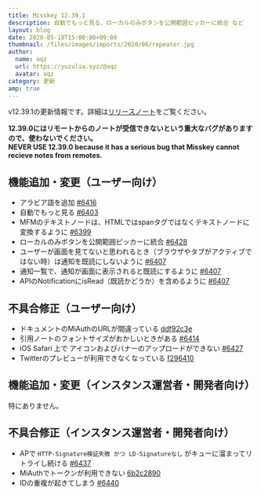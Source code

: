 ```yaml
---
title: Misskey 12.39.1
description: 自動でもっと見る、ローカルのみボタンを公開範囲ピッカーに統合 など
layout: blog
date: 2020-05-18T15:00:00+09:00
thumbnail: /files/images/imports/2020/06/repeater.jpg
author:
  name: aqz
  url: https://yuzulia.xyz/@aqz
  avatar: aqz
category: 更新
amp: true
---
```

v12.39.1の更新情報です。詳細は[リリースノート](https://github.com/syuilo/misskey/blob/develop/CHANGELOG.md#12380-2020517)をご覧ください。

**12.39.0にはリモートからのノートが受信できないという重大なバグがありますので、使わないでください。**  
**NEVER USE 12.39.0 because it has a serious bug that Misskey cannot recieve notes from remotes.**

## 機能追加・変更（ユーザー向け）
- アラビア語を追加 [#6416](https://github.com/syuilo/misskey/pull/6416)
- 自動でもっと見る [#6403](https://github.com/syuilo/misskey/pull/6403)
- MFMのテキストノードは、HTMLではspanタグではなくテキストノードに変換するように [#6399](https://github.com/syuilo/misskey/pull/6399)
- ローカルのみボタンを公開範囲ピッカーに統合 [#6428](https://github.com/syuilo/misskey/pull/6428)
- ユーザーが画面を見てないと思われるとき（ブラウザやタブがアクティブではない時）は通知を既読にしないように [#6407](https://github.com/syuilo/misskey/pull/6407)
- 通知一覧で、通知が画面に表示されると既読にするように [#6407](https://github.com/syuilo/misskey/pull/6407)
- APIのNotificationにisRead（既読かどうか）を含めるように [#6407](https://github.com/syuilo/misskey/pull/6407)

## 不具合修正（ユーザー向け）
- ドキュメントのMiAuthのURLが間違っている [ddf92c3e](https://github.com/syuilo/misskey/commit/ddf92c3e2c5bdfc89e5c223a3cc2794f6a023400)
- 引用ノートのフォントサイズがおかしいときがある [#6414](https://github.com/syuilo/misskey/pull/6414)
- iOS Safari 上で アイコンおよびバナーのアップロードができない [#6427](https://github.com/syuilo/misskey/pull/6427)
- Twitterのプレビューが利用できなくなっている [f296410](https://github.com/syuilo/misskey/commit/f2964101d162fb64ac9e7ad99123c5bb568ac52b)

## 機能追加・変更（インスタンス運営者・開発者向け）
特にありません。

## 不具合修正（インスタンス運営者・開発者向け）
- APで `HTTP-Signature検証失敗 かつ LD-Signatureなし` がキューに溜まってリトライし続ける [#6437](https://github.com/syuilo/misskey/pull/6437)
- MiAuthでトークンが利用できない [6b2c2890](https://github.com/syuilo/misskey/commit/6b2c289029cbf01537c2a67a3e61d615aad30c34)
- IDの重複が起きてしまう [#6440](https://github.com/syuilo/misskey/pull/6440)
